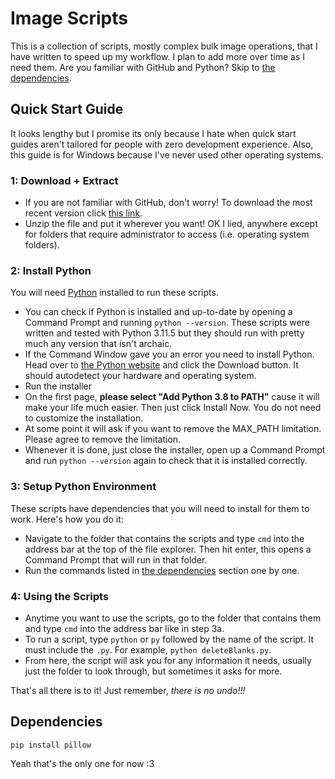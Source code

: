 
# Image Scripts
This is a collection of scripts, mostly complex bulk image operations, that I have written to speed up my workflow. I plan to add more over time as I need them. Are you familiar with GitHub and Python? Skip to [the dependencies](#dependencies).

## Quick Start Guide
It looks lengthy but I promise its only because I hate when quick start guides aren't tailored for people with zero development experience. Also, this guide is for Windows because I've never used other operating systems. 

### 1: Download + Extract
- If you are not familiar with GitHub, don't worry! To download the most recent version click [this link](https://github.com/shaftAlex/image-scripts/archive/refs/heads/main.zip).
- Unzip the file and put it wherever you want! OK I lied, anywhere except for folders that require administrator to access (i.e. operating system folders).

### 2: Install Python
You will need [Python](https://www.python.org/downloads/) installed to run these scripts.
- You can check if Python is installed and up-to-date by opening a Command Prompt and running `python --version`. These scripts were written and tested with Python 3.11.5 but they should run with pretty much any version that isn't archaic.
- If the Command Window gave you an error you need to install Python. Head over to [the Python website](https://www.python.org/downloads/) and click the Download button. It should autodetect your hardware and operating system. 
- Run the installer
- On the first page, **please select "Add Python 3.8 to PATH"** cause it will make your life much easier. Then just click Install Now. You do not need to customize the installation.
- At some point it will ask if you want to remove the MAX_PATH limitation. Please agree to remove the limitation. 
- Whenever it is done, just close the installer, open up a Command Prompt and run `python --version` again to check that it is installed correctly.

### 3: Setup Python Environment
These scripts have dependencies that you will need to install for them to work. Here's how you do it:
- Navigate to the folder that contains the scripts and type `cmd` into the address bar at the top of the file explorer. Then hit enter, this opens a Command Prompt that will run in that folder. 
- Run the commands listed in [the dependencies](#dependencies) section one by one. 

### 4: Using the Scripts
- Anytime you want to use the scripts, go to the folder that contains them and type `cmd` into the address bar like in step 3a. 
- To run a script, type `python` or `py` followed by the name of the script. It must include the `.py`. For example, `python deleteBlanks.py`.
- From here, the script will ask you for any information it needs, usually just the folder to look through, but sometimes it asks for more. 

That's all there is to it! Just remember, *there is no undo!!!*

## Dependencies
```pip install pillow```

Yeah that's the only one for now :3